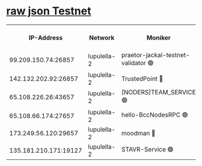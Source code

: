 [raw json Testnet](https://rpc-check.jaclalt.stavr.tech/jaclalt/rpc-jaclalt-result.json)
=

<table><tr><th>IP-Address</th><th>Network</th><th>Moniker</th><th>Latest Block Height</th><th>Earliest Block Height</th><th>Catching Up</th><th>Tx Index</th><th>Voting Power</th><th>Scan Time</th></tr><tr><td>99.209.150.74:26857</td><td>lupulella-2</td><td>praetor-jackal-testnet-validator 🟢</td><td>6536173</td><td>6247155</td><td>False</td><td>on</td><td>0</td><td>2024-02-06T03:28:51.082615370UTC</td></tr><tr><td>142.132.202.92:26857</td><td>lupulella-2</td><td>TrustedPoint 🔴</td><td>6536175</td><td>6282001</td><td>False</td><td>off</td><td>5</td><td>2024-02-06T03:29:00.253623340UTC</td></tr><tr><td>65.108.226.26:43657</td><td>lupulella-2</td><td>[NODERS]TEAM_SERVICE 🟢</td><td>6536175</td><td>6282001</td><td>False</td><td>on</td><td>0</td><td>2024-02-06T03:29:00.623244614UTC</td></tr><tr><td>65.108.66.174:27657</td><td>lupulella-2</td><td>hello-BccNodesRPC 🟢</td><td>6536175</td><td>6394001</td><td>False</td><td>on</td><td>0</td><td>2024-02-06T03:28:57.646549142UTC</td></tr><tr><td>173.249.56.120:29657</td><td>lupulella-2</td><td>moodman 🔴</td><td>6536175</td><td>6436175</td><td>False</td><td>off</td><td>940134</td><td>2024-02-06T03:29:00.002933420UTC</td></tr><tr><td>135.181.210.171:19127</td><td>lupulella-2</td><td>STAVR-Service 🟢</td><td>6536173</td><td>6535001</td><td>False</td><td>on</td><td>0</td><td>2024-02-06T03:28:50.157814266UTC</td></tr></table>
